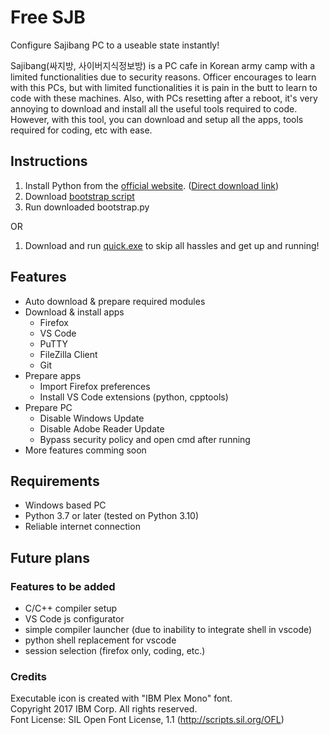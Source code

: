 # Free SJB
Configure Sajibang PC to a useable state instantly!

Sajibang(싸지방, 사이버지식정보방) is a PC cafe in Korean army camp with a limited functionalities due to security reasons. 
Officer encourages to learn with this PCs, but with limited functionalities it is pain in the butt to learn to code with these machines. 
Also, with PCs resetting after a reboot, it's very annoying to download and install all the useful tools required to code. 
However, with this tool, you can download and setup all the apps, tools required for coding, etc with ease.

## Instructions
1. Install Python from the [official website](https://www.python.org/). ([Direct download link](https://www.python.org/ftp/python/3.10.0/python-3.10.0-amd64.exe))
2. Download [bootstrap script](https://github.com/kimiroo/sjb/releases/download/latest/bootstrap.py)
3. Run downloaded bootstrap.py

OR

1. Download and run [quick.exe](https://github.com/kimiroo/sjb/releases/latest/download/quick.exe) to skip all hassles and get up and running!

## Features
- Auto download & prepare required modules
- Download & install apps
    - Firefox
    - VS Code
    - PuTTY
    - FileZilla Client
    - Git
- Prepare apps
    - Import Firefox preferences
    - Install VS Code extensions (python, cpptools)
- Prepare PC
    - Disable Windows Update
    - Disable Adobe Reader Update
    - Bypass security policy and open cmd after running
- More features comming soon

## Requirements
- Windows based PC
- Python 3.7 or later (tested on Python 3.10)
- Reliable internet connection

## Future plans
### Features to be added
- C/C++ compiler setup
- VS Code js configurator
- simple compiler launcher (due to inability to integrate shell in vscode)
- python shell replacement for vscode
- session selection (firefox only, coding, etc.)

### Credits
Executable icon is created with "IBM Plex Mono" font.\
Copyright 2017 IBM Corp. All rights reserved.\
Font License: SIL Open Font License, 1.1 (http://scripts.sil.org/OFL)

